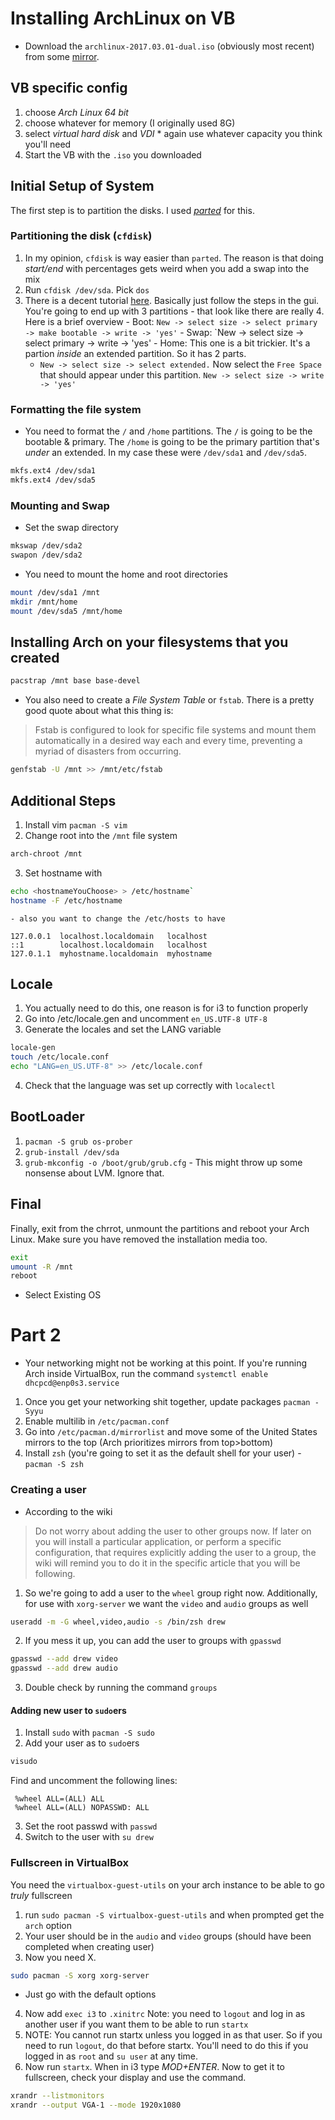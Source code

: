 Installing ArchLinux on VB
==========================
  - Download the `archlinux-2017.03.01-dual.iso` (obviously most recent) from
    some [mirror](https://www.archlinux.org/download/).

VB specific config
------------------
  1. choose *Arch Linux 64 bit*
  2. choose whatever for memory (I originally used 8G)
  3. select *virtual hard disk* and *VDI*
    * again use whatever capacity you think you'll need
  4. Start the VB with the `.iso` you downloaded

Initial Setup of System
-----------------------
The first step is to partition the disks. I used
[*parted*](https://wiki.archlinux.org/index.php/GNU_Parted) for this.
### Partitioning the disk (`cfdisk`)
  1. In my opinion, `cfdisk` is way easier than `parted`. The reason is that
     doing *start/end* with percentages gets weird when you add a swap into the
mix
  2. Run `cfdisk /dev/sda`. Pick `dos`
  3. There is a decent tutorial
     [here](https://www.ostechnix.com/install-arch-linux-latest-version/).
Basically just follow the steps in the gui. You're going to end up with 3
partitions - that look like there are really 4. Here is a brief overview
    - Boot: `New -> select size -> select primary -> make bootable -> write ->
      'yes'`
    - Swap: `New -> select size -> select primary -> write -> 'yes'
    - Home: This one is a bit trickier. It's a partion *inside* an extended
      partition. So it has 2 parts.
      - `New -> select size -> select extended.` Now select the `Free Space` that should appear under this partition. `New -> select size -> write -> 'yes'`

### Formatting the file system
  - You need to format the `/` and `/home` partitions. The `/` is going to be
    the bootable & primary. The `/home` is going to be the primary partition
that's *under* an extended. In my case
these were `/dev/sda1` and `/dev/sda5`.
```bash
mkfs.ext4 /dev/sda1
mkfs.ext4 /dev/sda5
```

### Mounting and Swap
  - Set the swap directory
```bash
mkswap /dev/sda2
swapon /dev/sda2
```
  - You need to mount the home and root directories
```bash
mount /dev/sda1 /mnt
mkdir /mnt/home
mount /dev/sda5 /mnt/home
```

Installing Arch on your filesystems that you created
---------------
```bash
pacstrap /mnt base base-devel
```
  - You also need to create a *File System Table* or `fstab`. There is a pretty
    good quote about what this thing is:

>Fstab is configured to look for specific file systems and mount them
>automatically in a desired way each and every time, preventing a myriad of
>disasters from occurring.

```bash
genfstab -U /mnt >> /mnt/etc/fstab
```

Additional Steps
----------------
  1. Install vim `pacman -S vim`
  2. Change root into the `/mnt` file system

```bash
arch-chroot /mnt
```

  3. Set hostname with
```bash
echo <hostnameYouChoose> > /etc/hostname`
hostname -F /etc/hostname
```
    - also you want to change the /etc/hosts to have
```
127.0.0.1  localhost.localdomain   localhost
::1        localhost.localdomain   localhost
127.0.1.1  myhostname.localdomain  myhostname
```

Locale
-------
  1. You actually need to do this, one reason is for i3 to function properly
  2. Go into /etc/locale.gen and uncomment `en_US.UTF-8 UTF-8`
  3. Generate the locales and set the LANG variable
```bash
locale-gen
touch /etc/locale.conf
echo "LANG=en_US.UTF-8" >> /etc/locale.conf
```
  4. Check that the language was set up correctly with `localectl`

BootLoader
----------
  1. `pacman -S grub os-prober`
  2. `grub-install /dev/sda`
  3. `grub-mkconfig -o /boot/grub/grub.cfg`
    - This might throw up some nonsense about LVM. Ignore that.

Final
-----
Finally, exit from the chrrot, unmount the partitions and reboot your Arch
Linux. Make sure you have removed the installation media too.

```bash
exit
umount -R /mnt
reboot
```
  - Select Existing OS

Part 2
======
  - Your networking might not be working at this point. If you're running Arch
    inside VirtualBox, run the command `systemctl enable dhcpcd@enp0s3.service` 

  1. Once you get your networking shit together, update packages `pacman -Syyu`
  2. Enable multilib in `/etc/pacman.conf`
  3. Go into `/etc/pacman.d/mirrorlist` and move some of the United States
     mirrors to the top (Arch prioritizes mirrors from top>bottom)
  4. Install `zsh` (you're going to set it as the default shell for your user)
    - `pacman -S zsh`

### Creating a user
  - According to the wiki

>Do not worry about adding the user to other groups now. If later on you will
>install a particular application, or perform a specific configuration, that
>requires explicitly adding the user to a group, the wiki will remind you to do
>it in the specific article that you will be following.

  1. So we're going to add a user to the `wheel` group right now. Additionally, for
use with `xorg-server` we want the `video` and `audio` groups as well

```bash
useradd -m -G wheel,video,audio -s /bin/zsh drew
```
  2. If you mess it up, you can add the user to groups with `gpasswd`
```bash
gpasswd --add drew video
gpasswd --add drew audio
```
  3. Double check by running the command `groups`


#### Adding new user to `sudo`ers
  1. Install `sudo` with `pacman -S sudo`
  2. Add your user as to `sudo`ers
```bash
visudo
```
Find and uncomment the following lines:

```
 %wheel ALL=(ALL) ALL
 %wheel ALL=(ALL) NOPASSWD: ALL
```

  3. Set the root passwd with `passwd`
  4. Switch to the user with `su drew`

### Fullscreen in VirtualBox
You need the `virtualbox-guest-utils` on your arch instance to be able to go
*truly* fullscreen
  1. run `sudo pacman -S virtualbox-guest-utils` and when prompted get the
     `arch` option
  2. Your user should be in the `audio` and `video` groups (should have been
     completed when creating user)
  3. Now you need X.

```bash
sudo pacman -S xorg xorg-server
```
  - Just go with the default options
  4. Now add `exec i3` to `.xinitrc`
Note: you need to `logout` and log in as another user if you want them to be
able to run `startx`
  5. NOTE: You cannot run startx unless you logged in as that user. So if you
     need to run `logout`, do that before startx. You'll need to do this if you
logged in as `root` and `su user` at any time.
  6. Now run `startx`. When in i3 type *MOD+ENTER*. Now to get it to fullscreen,
     check your display and use the command.
```bash
xrandr --listmonitors
xrandr --output VGA-1 --mode 1920x1080
```



